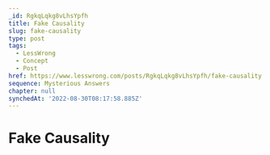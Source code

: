 ```yaml
---
_id: RgkqLqkg8vLhsYpfh
title: Fake Causality
slug: fake-causality
type: post
tags:
  - LessWrong
  - Concept
  - Post
href: https://www.lesswrong.com/posts/RgkqLqkg8vLhsYpfh/fake-causality
sequence: Mysterious Answers
chapter: null
synchedAt: '2022-08-30T08:17:58.885Z'
---
```


# Fake Causality
